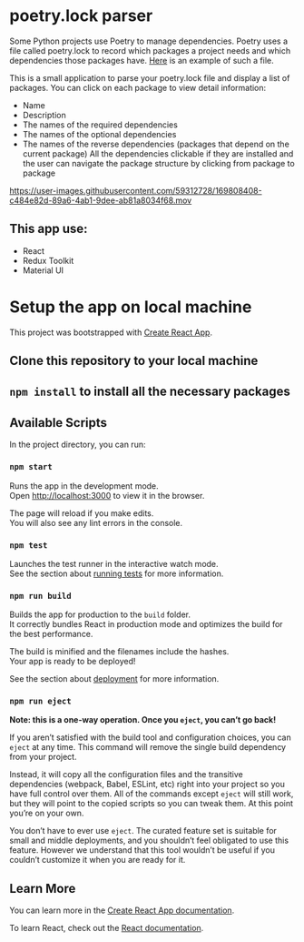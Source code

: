 # poetry.lock parser

Some Python projects use Poetry to manage dependencies. Poetry uses a file called poetry.lock to record which packages a project needs and which dependencies those packages have. [Here](https://github.com/python-poetry/poetry/blob/70e8e8ed1da8c15041c3054603088fce59e05829/poetry.lock) is an example of such a file.

This is a small application to parse your poetry.lock file and display a list of packages. You can click on each package to view detail information:

- Name
- Description
- The names of the required dependencies
- The names of the optional dependencies
- The names of the reverse dependencies (packages that depend on the current package)
  All the dependencies clickable if they are installed and the user can navigate the package structure by clicking from package to package

https://user-images.githubusercontent.com/59312728/169808408-c484e82d-89a6-4ab1-9dee-ab81a8034f68.mov

## This app use:

- React
- Redux Toolkit
- Material UI

# Setup the app on local machine

This project was bootstrapped with [Create React App](https://github.com/facebook/create-react-app).
## Clone this repository to your local machine

## `npm install` to install all the necessary packages

## Available Scripts

In the project directory, you can run:

### `npm start`

Runs the app in the development mode.\
Open [http://localhost:3000](http://localhost:3000) to view it in the browser.

The page will reload if you make edits.\
You will also see any lint errors in the console.

### `npm test`

Launches the test runner in the interactive watch mode.\
See the section about [running tests](https://facebook.github.io/create-react-app/docs/running-tests) for more information.

### `npm run build`

Builds the app for production to the `build` folder.\
It correctly bundles React in production mode and optimizes the build for the best performance.

The build is minified and the filenames include the hashes.\
Your app is ready to be deployed!

See the section about [deployment](https://facebook.github.io/create-react-app/docs/deployment) for more information.

### `npm run eject`

**Note: this is a one-way operation. Once you `eject`, you can’t go back!**

If you aren’t satisfied with the build tool and configuration choices, you can `eject` at any time. This command will remove the single build dependency from your project.

Instead, it will copy all the configuration files and the transitive dependencies (webpack, Babel, ESLint, etc) right into your project so you have full control over them. All of the commands except `eject` will still work, but they will point to the copied scripts so you can tweak them. At this point you’re on your own.

You don’t have to ever use `eject`. The curated feature set is suitable for small and middle deployments, and you shouldn’t feel obligated to use this feature. However we understand that this tool wouldn’t be useful if you couldn’t customize it when you are ready for it.

## Learn More

You can learn more in the [Create React App documentation](https://facebook.github.io/create-react-app/docs/getting-started).

To learn React, check out the [React documentation](https://reactjs.org/).
